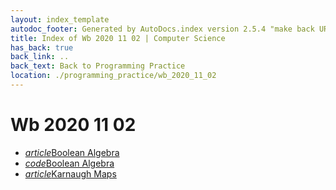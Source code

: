 ```yaml
---
layout: index_template
autodoc_footer: Generated by AutoDocs.index version 2.5.4 "make back URLs relative" ⓒ Starwort, 2020
title: Index of Wb 2020 11 02 | Computer Science
has_back: true
back_link: ..
back_text: Back to Programming Practice
location: ./programming_practice/wb_2020_11_02
---
```


# **Wb 2020 11 02**

- <a href='./boolean_algebra.html'><i title='MD file' class="material-icons">article</i>Boolean Algebra</a>
- <a href='./boolean_algebra.py'><i title='PY file' class="material-icons">code</i>Boolean Algebra</a>
- <a href='./karnaugh_maps.html'><i title='MD file' class="material-icons">article</i>Karnaugh Maps</a>
